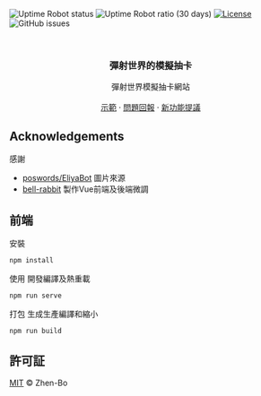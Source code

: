 ![Uptime Robot status](https://img.shields.io/uptimerobot/status/m789415436-9abcf505cea11b5ba5aac571?style=for-the-badge)
![Uptime Robot ratio (30 days)](https://img.shields.io/uptimerobot/ratio/m789415436-9abcf505cea11b5ba5aac571?style=for-the-badge)
[![License](https://img.shields.io/github/license/Zhen-Bo/flipper_gacha_simulator.svg?style=for-the-badge)](/LICENSE)
![GitHub issues](https://img.shields.io/github/issues/Zhen-Bo/flipper_gacha_simulator?style=for-the-badge)

<br />
<div align="center">


  <h3 align="center">彈射世界的模擬抽卡</h3>

  <p align="center">
    彈射世界模擬抽卡網站
    <br />
    <br />
    <a href="https://www.paverschlev.link/wf/flipper">示範</a>
    ·
    <a href="https://github.com/Zhen-Bo/flipper_gacha_simulator/issues">問題回報</a>
    ·
    <a href="https://github.com/Zhen-Bo/flipper_gacha_simulator/issues">新功能提議</a>
  </p>
</div>


## Acknowledgements
感謝
 - [poswords/EliyaBot](https://github.com/poswords/EliyaBot) 圖片來源
 - [bell-rabbit](https://github.com/bell-rabbit) 製作Vue前端及後端微調

## 前端
安裝
```sh
npm install
```

使用
開發編譯及熱重載
```sh
npm run serve
```

打包
生成生產編譯和縮小
```sh
npm run build
```

## 許可証

[MIT](LICENSE) © Zhen-Bo
